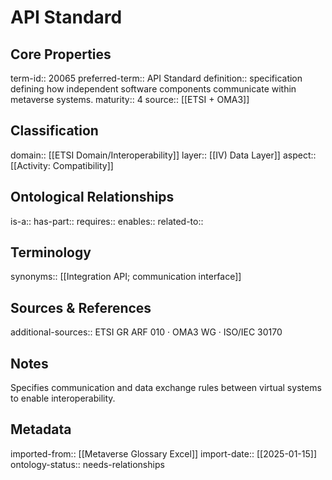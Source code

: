 # API Standard

## Core Properties
term-id:: 20065
preferred-term:: API Standard
definition:: specification defining how independent software components communicate within metaverse systems.
maturity:: 4
source:: [[ETSI + OMA3]]

## Classification
domain:: [[ETSI Domain/Interoperability]]
layer:: [[IV) Data Layer]]
aspect:: [[Activity: Compatibility]]

## Ontological Relationships
is-a:: 
has-part:: 
requires:: 
enables:: 
related-to:: 

## Terminology
synonyms:: [[Integration API; communication interface]]

## Sources & References
additional-sources:: ETSI GR ARF 010 · OMA3 WG · ISO/IEC 30170

## Notes
Specifies communication and data exchange rules between virtual systems to enable interoperability.

## Metadata
imported-from:: [[Metaverse Glossary Excel]]
import-date:: [[2025-01-15]]
ontology-status:: needs-relationships
